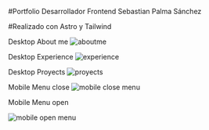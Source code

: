 #Portfolio Desarrollador Frontend Sebastian Palma Sánchez

#Realizado con Astro y Tailwind

Desktop About me
![aboutme](https://github.com/SebasPalmaSan/portfolio.dev.astro/assets/93328462/877e3370-1776-420e-bc09-33fc52def694)



Desktop Experience
![experience](https://github.com/SebasPalmaSan/portfolio.dev.astro/assets/93328462/ce3ed169-41bc-466e-bbf2-9684e2cd4d46)


Desktop Proyects
![proyects](https://github.com/SebasPalmaSan/portfolio.dev.astro/assets/93328462/491e7ac2-dd94-4f88-a7fc-5a33e2de038e)


Mobile Menu close
![mobile close menu](https://github.com/SebasPalmaSan/portfolio.dev.astro/assets/93328462/0a5de014-1fa6-4632-8c93-7bb86453fad0)


Mobile Menu open

![mobile open menu](https://github.com/SebasPalmaSan/portfolio.dev.astro/assets/93328462/e98480ad-43d1-4263-a7a6-76f101a25365)
